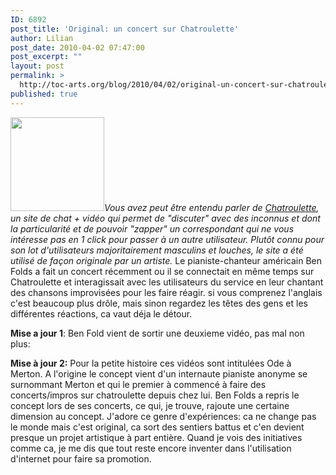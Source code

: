 ```yaml
---
ID: 6892
post_title: 'Original: un concert sur Chatroulette'
author: Lilian
post_date: 2010-04-02 07:47:00
post_excerpt: ""
layout: post
permalink: >
  http://toc-arts.org/blog/2010/04/02/original-un-concert-sur-chatroulette/
published: true
---
```

*[<img class="size-thumbnail wp-image-9066 alignleft" title="chatroulette-concert" src="http://toc-arts.org/blog/wp-content/uploads/2010/04/chatroulette-concert-150x150.jpg" alt="" width="150" height="150" />][1]Vous avez peut être entendu parler de [Chatroulette][2], un site de chat + vidéo qui permet de "discuter" avec des inconnus et dont la particularité et de pouvoir "zapper" un correspondant qui ne vous intéresse pas en 1 click pour passer à un autre utilisateur. Plutôt connu pour son lot d'utilisateurs majoritairement masculins et louches, le site a été utilisé de façon originale par un artiste.* Le pianiste-chanteur américain Ben Folds a fait un concert récemment ou il se connectait en même temps sur Chatroulette et interagissait avec les utilisateurs du service en leur chantant des chansons improvisées pour les faire réagir. si vous comprenez l'anglais c'est beaucoup plus drôle, mais sinon regardez les têtes des gens et les différentes réactions, ca vaut déja le détour. <p style="text-align: center;">
</p>

**Mise a jour 1**: Ben Fold vient de sortir une deuxieme vidéo, pas mal non plus: <p style="text-align: center;">
</p>

**Mise à jour 2:** Pour la petite histoire ces vidéos sont intitulées Ode à Merton. A l'origine le concept vient d'un internaute pianiste anonyme se surnommant Merton et qui le premier à commencé à faire des concerts/impros sur chatroulette depuis chez lui. Ben Folds a repris le concept lors de ses concerts, ce qui, je trouve, rajoute une certaine dimension au concept. J'adore ce genre d'expériences: ca ne change pas le monde mais c'est original, ca sort des sentiers battus et c'en devient presque un projet artistique à part entière. Quand je vois des initiatives comme ca, je me dis que tout reste encore inventer dans l'utilisation d'internet pour faire sa promotion.

 [1]: http://toc-arts.org/blog/wp-content/uploads/2010/04/chatroulette-concert.jpg
 [2]: http://chatroulette.com/